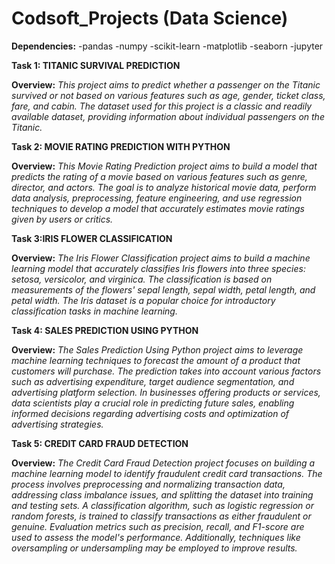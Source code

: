 # Codsoft_Projects (Data Science)

**Dependencies:**
-pandas
-numpy
-scikit-learn
-matplotlib
-seaborn
-jupyter 

**Task 1: TITANIC SURVIVAL PREDICTION**

__**Overview:**__
_This project aims to predict whether a passenger on the Titanic survived or not based on various features such as age, gender, ticket class, fare, and cabin. The dataset used for this project is a classic and readily available dataset, providing information about individual passengers on the Titanic._

**Task 2: MOVIE RATING PREDICTION WITH PYTHON**

__**Overview:**__
_This Movie Rating Prediction project aims to build a model that predicts the rating of a movie based on various features such as genre, director, and actors. The goal is to analyze historical movie data, perform data analysis, preprocessing, feature engineering, and use regression techniques to develop a model that accurately estimates movie ratings given by users or critics._

**Task 3:IRIS FLOWER CLASSIFICATION**

__**Overview:**__
_The Iris Flower Classification project aims to build a machine learning model that accurately classifies Iris flowers into three species: setosa, versicolor, and virginica. The classification is based on measurements of the flowers' sepal length, sepal width, petal length, and petal width. The Iris dataset is a popular choice for introductory classification tasks in machine learning._

**Task 4: SALES PREDICTION USING PYTHON**

__**Overview:**__
_The Sales Prediction Using Python project aims to leverage machine learning techniques to forecast the amount of a product that customers will purchase. The prediction takes into account various factors such as advertising expenditure, target audience segmentation, and advertising platform selection. In businesses offering products or services, data scientists play a crucial role in predicting future sales, enabling informed decisions regarding advertising costs and optimization of advertising strategies._

**Task 5: CREDIT CARD FRAUD DETECTION**

__**Overview:**__
_The Credit Card Fraud Detection project focuses on building a machine learning model to identify fraudulent credit card transactions. The process involves preprocessing and normalizing transaction data, addressing class imbalance issues, and splitting the dataset into training and testing sets. A classification algorithm, such as logistic regression or random forests, is trained to classify transactions as either fraudulent or genuine. Evaluation metrics such as precision, recall, and F1-score are used to assess the model's performance. Additionally, techniques like oversampling or undersampling may be employed to improve results._


